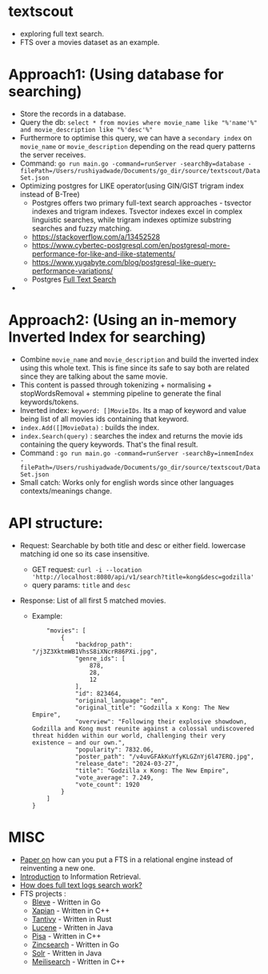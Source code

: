 # textscout
* exploring full text search.
* FTS over a movies dataset as an example.


# Approach1: (Using database for searching)

* Store the records in a database. 
* Query the db: `select * from movies where movie_name like "%'name'%" and movie_description like "%'desc'%"`
* Furthermore to optimise this query, we can have a `secondary index` on `movie_name` or `movie_description` depending on the read query patterns the server receives.
* Command: `go run main.go -command=runServer -searchBy=database -filePath=/Users/rushiyadwade/Documents/go_dir/source/textscout/DataSet.json `
* Optimizing postgres for LIKE operator(using GIN/GIST trigram index instead of B-Tree)
    * Postgres offers two primary full-text search approaches - tsvector indexes and trigram indexes. Tsvector indexes excel in complex linguistic searches, while trigram indexes optimize substring searches and fuzzy matching.
    * https://stackoverflow.com/a/13452528
    * https://www.cybertec-postgresql.com/en/postgresql-more-performance-for-like-and-ilike-statements/
    * https://www.yugabyte.com/blog/postgresql-like-query-performance-variations/
    * Postgres [Full Text Search](https://www.postgresql.org/docs/current/textsearch.html)
* 


# Approach2: (Using an in-memory Inverted Index for searching)

* Combine `movie_name` and `movie_description` and build the inverted index using this whole text. This is fine since its safe to say both are related since they are talking about the same movie.
* This content is passed through tokenizing + normalising + stopWordsRemoval + stemming pipeline to generate the final keywords/tokens.
* Inverted index: `keyword: []MovieIDs`. Its a map of keyword and value being list of all movies ids containing that keyword.
* `index.Add([]MovieData)` : builds the index. 
* `index.Search(query)` : searches the index and returns the movie ids containing the query keywords. That's the final result.
* Command : `go run main.go -command=runServer -searchBy=inmemIndex -filePath=/Users/rushiyadwade/Documents/go_dir/source/textscout/DataSet.json`
* Small catch: Works only for english words since other languages contexts/meanings change.


# API structure:

* Request: Searchable by both title and desc or either field. lowercase matching id one so its case insensitive.
    * GET request: `curl -i --location 'http://localhost:8080/api/v1/search?title=kong&desc=godzilla'`
    * query params: `title` and `desc`

* Response: List of all first 5 matched movies.
    * Example:
        ```{
            "movies": [
                {
                    "backdrop_path": "/j3Z3XktmWB1VhsS8iXNcrR86PXi.jpg",
                    "genre_ids": [
                        878,
                        28,
                        12
                    ],
                    "id": 823464,
                    "original_language": "en",
                    "original_title": "Godzilla x Kong: The New Empire",
                    "overview": "Following their explosive showdown, Godzilla and Kong must reunite against a colossal undiscovered threat hidden within our world, challenging their very existence – and our own.",
                    "popularity": 7832.06,
                    "poster_path": "/v4uvGFAkKuYfyKLGZnYj6l47ERQ.jpg",
                    "release_date": "2024-03-27",
                    "title": "Godzilla x Kong: The New Empire",
                    "vote_average": 7.249,
                    "vote_count": 1920
                }
            ]
        }

# MISC 
* [Paper on](https://sci-hub.se/https://dl.acm.org/doi/abs/10.1145/2600428.2609460) how can you put a FTS in a relational engine instead of reinventing a new one.
* [Introduction](https://nlp.stanford.edu/IR-book/html/htmledition/irbook.html) to Information Retrieval.
* [How does full text logs search work?](https://itnext.io/how-do-open-source-solutions-for-logs-work-elasticsearch-loki-and-victorialogs-9f7097ecbc2f)
* FTS projects :
   * [Bleve](https://github.com/blevesearch/bleve) - Written in Go
   * [Xapian](https://xapian.org/) - Written in C++
   * [Tantivy](https://github.com/quickwit-oss/tantivy) - Written in Rust
   * [Lucene](https://github.com/apache/lucene) - Written in Java
   * [Pisa](https://github.com/pisa-engine/pisa) - Written in C++
   * [Zincsearch](https://github.com/zincsearch/zincsearch) - Written in Go
   * [Solr](https://github.com/apache/solr) - Written in Java
   * [Meilisearch](https://github.com/meilisearch/meilisearch) - Written in C++
